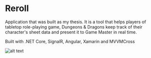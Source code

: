 # Reroll

Application that was built as my thesis. It is a tool that helps players of tabletop role-playing game, Dungeons & Dragons keep track of their character's sheet data and present it to Game Master in real time.

Built with .NET Core, SignalR, Angular, Xamarin and MVVMCross  

![alt text](https://i.imgur.com/CmSG7f6.png)
